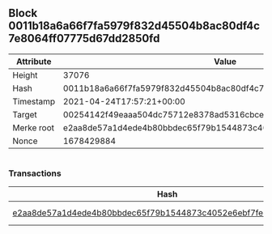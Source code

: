 ## Block 0011b18a6a66f7fa5979f832d45504b8ac80df4c7e8064ff07775d67dd2850fd

Attribute | Value
--- | ---
Height | 37076
Hash | 0011b18a6a66f7fa5979f832d45504b8ac80df4c7e8064ff07775d67dd2850fd
Timestamp | 2021-04-24T17:57:21+00:00
Target | 00254142f49eaaa504dc75712e8378ad5316cbcead634704b3734b6271167cc4
Merke root | e2aa8de57a1d4ede4b80bbdec65f79b1544873c4052e6ebf7fec4ccff03fb825
Nonce | 1678429884

```

```

### Transactions

Hash | Amount
--- | ---
[e2aa8de57a1d4ede4b80bbdec65f79b1544873c4052e6ebf7fec4ccff03fb825](e2aa8de57a1d4ede4b80bbdec65f79b1544873c4052e6ebf7fec4ccff03fb825.md) | 10.00000000 SKEPTI 
